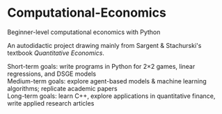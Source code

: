 # Computational-Economics
Beginner-level computational economics with Python

An autodidactic project drawing mainly from Sargent & Stachurski's textbook <i>Quantitative Economics</i>.

Short-term goals: write programs in Python for 2×2 games, linear regressions, and DSGE models
<br>Medium-term goals: explore agent-based models & machine learning algorithms; replicate academic papers
<br>Long-term goals: learn C++, explore applications in quantitative finance, write applied research articles
